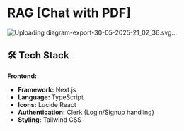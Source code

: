 # RAG [Chat with PDF]

![Uploading diagram-export-30-05-2025-21_02_36.svg…]()

## 🛠 Tech Stack

**Frontend:**  
- **Framework:** Next.js  
- **Language:** TypeScript  
- **Icons:** Lucide React  
- **Authentication:** Clerk (Login/Signup handling)  
- **Styling:** Tailwind CSS  
